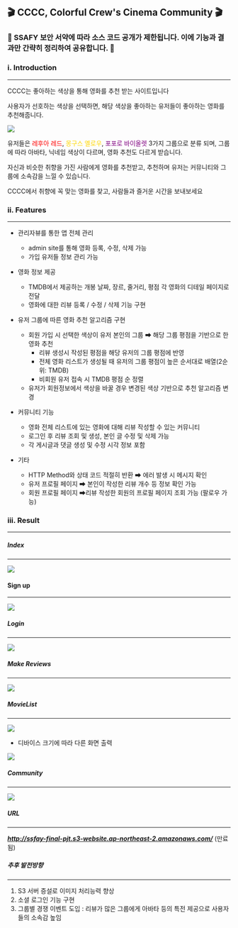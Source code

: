 ## 🎬 CCCC, Colorful Crew's Cinema Community 🎬



### 📌 SSAFY 보안 서약에 따라 소스 코드 공개가 제한됩니다. 이에 기능과 결과만 간략히 정리하여 공유합니다. 📌





### ⅰ. Introduction

---



CCCC는 좋아하는 색상을 통해 영화를 추천 받는 사이트입니다

사용자가 선호하는 색상을 선택하면, 해당 색상을 좋아하는 유저들이 좋아하는 영화를 추천해줍니다.

![](./img/colors.png)

유저들은 <span style="color:red">레후아 레드</span>, <span style="color:gold">몽구스 옐로우</span>, <span style="color:Purple">포포로 바이올렛</span> 3가지 그룹으로 분류 되며, 그룹에 따라 아바타, 닉네임 색상이 다르며, 영화 추천도 다르게 받습니다.

자신과 비슷한 취향을 가진 사람에게 영화를 추천받고, 추천하며 유저는 커뮤니티와 그룹에 소속감을 느낄 수 있습니다.

CCCC에서 취향에 꼭 맞는 영화를 찾고, 사람들과 즐거운 시간을 보내보세요



### ⅱ. Features

---

- 관리자뷰를 통한 앱 전체 관리
  - admin site를 통해 영화 등록, 수정, 삭제 가능
  - 가입 유저들 정보 관리 가능
- 영화 정보 제공
  -  TMDB에서 제공하는 개봉 날짜, 장르, 줄거리, 평점 각 영화의 디테일 페이지로 전달
  -  영화에 대한 리뷰 등록 / 수정 / 삭제 기능 구현
- 유저 그룹에 따른 영화 추천 알고리즘 구현
  - 회원 가입 시 선택한 색상이 유저 본인의 그룹 ➡ 해당 그룹 평점을 기반으로 한 영화 추천
    - 리뷰 생성시 작성된 평점을 해당 유저의 그룹 평점에 반영
    - 전체 영화 리스트가 생성될 때 유저의 그룹 평점이 높은 순서대로 배열(2순위: TMDB)
    - 비회원 유저 접속 시 TMDB 평점 순 정렬
  - 유저가 회원정보에서 색상을 바꿀 경우 변경된 색상 기반으로 추천 알고리즘 변경
- 커뮤니티 기능
  - 영화 전체 리스트에 있는 영화에 대해 리뷰 작성할 수 있는 커뮤니티
  - 로그인 후 리뷰 조회 및 생성, 본인 글 수정 및 삭제 가능
  - 각 게시글과 댓글 생성 및 수정 시각 정보 포함

- 기타
  - HTTP Method와 상태 코드 적절히 반환  ➡ 에러 발생 시 메시지 확인
  - 유저 프로필 페이지  ➡ 본인이 작성한 리뷰 개수 등 정보 확인 가능
  - 회원 프로필 페이지 ➡리뷰 작성한 회원의 프로필 페이지 조회 가능 (팔로우 가능)





### iii. Result

---

##### Index

---

![](./img/index.png)



#### Sign up

---

![](./img/signup.png)



 ##### Login

---

![](./img/login.png)

##### Make Reviews

---

![](./img/makereviews.png)





##### MovieList

---

![](./img/diffmovies.gif)



* 디바이스 크기에 따라 다른 화면 출력

![](./img/sample.gif)





##### Community

---

![](./img/commu.gif)



##### URL
---
***http://ssfay-final-pjt.s3-website.ap-northeast-2.amazonaws.com/*** (만료됨)



##### 추후 발전방향
---

1. S3 서버 증설로 이미지 처리능력 향상
2. 소셜 로그인 기능 구현
3. 그룹별 경쟁 이벤트 도입 : 리뷰가 많은 그룹에게 아바타 등의 특전 제공으로 사용자들의 소속감 높임


